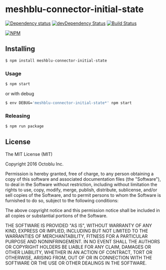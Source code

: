 # meshblu-connector-initial-state

[![Dependency status](http://img.shields.io/david/octoblu/meshblu-connector-initial-state.svg?style=flat)](https://david-dm.org/octoblu/meshblu-connector-initial-state)
[![devDependency Status](http://img.shields.io/david/dev/octoblu/meshblu-connector-initial-state.svg?style=flat)](https://david-dm.org/octoblu/meshblu-connector-initial-state#info=devDependencies)
[![Build Status](http://img.shields.io/travis/octoblu/meshblu-connector-initial-state.svg?style=flat&branch=master)](https://travis-ci.org/octoblu/meshblu-connector-initial-state)

[![NPM](https://nodei.co/npm/meshblu-connector-initial-state.svg?style=flat)](https://npmjs.org/package/meshblu-connector-initial-state)

## Installing

```bash
$ npm install meshblu-connector-initial-state
```

### Usage

```bash
$ npm start
```

or with debug

```bash
$ env DEBUG='meshblu-connector-initial-state*' npm start
```

### Releasing

```bash
$ npm run package
```

## License

The MIT License (MIT)

Copyright 2016 Octoblu Inc.

Permission is hereby granted, free of charge, to any person obtaining a copy
of this software and associated documentation files (the "Software"), to deal
in the Software without restriction, including without limitation the rights
to use, copy, modify, merge, publish, distribute, sublicense, and/or sell
copies of the Software, and to permit persons to whom the Software is
furnished to do so, subject to the following conditions:

The above copyright notice and this permission notice shall be included in
all copies or substantial portions of the Software.

THE SOFTWARE IS PROVIDED "AS IS", WITHOUT WARRANTY OF ANY KIND, EXPRESS OR
IMPLIED, INCLUDING BUT NOT LIMITED TO THE WARRANTIES OF MERCHANTABILITY,
FITNESS FOR A PARTICULAR PURPOSE AND NONINFRINGEMENT. IN NO EVENT SHALL THE
AUTHORS OR COPYRIGHT HOLDERS BE LIABLE FOR ANY CLAIM, DAMAGES OR OTHER
LIABILITY, WHETHER IN AN ACTION OF CONTRACT, TORT OR OTHERWISE, ARISING FROM,
OUT OF OR IN CONNECTION WITH THE SOFTWARE OR THE USE OR OTHER DEALINGS IN
THE SOFTWARE.

